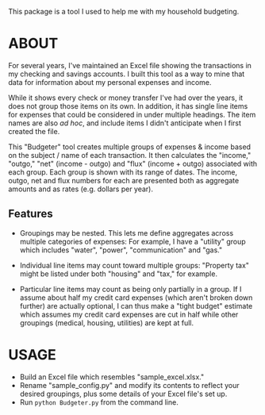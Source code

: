 This package is a tool I used to help me with my household budgeting.

# ABOUT

For several years, I've maintained an Excel file showing the transactions in my checking and savings accounts. I built this tool as a way to mine that data for information about my personal expenses and income.

While it shows every check or money transfer I've had over the years, it does not group those items on its own. In addition, it has single line items for expenses that could be considered in under multiple headings. The item names are also _ad_ _hoc_, and include items I didn't anticipate when I first created the file.

This "Budgeter" tool creates multiple groups of expenses & income based on the subject / name of each transaction. It then calculates the "income," "outgo," "net" (income - outgo) and "flux" (income + outgo) associated with each group. Each group is shown with its range of dates. The income, outgo, net and flux numbers for each are presented both as aggregate amounts and as rates (e.g. dollars per year).

## Features

* Groupings may be nested. This lets me define aggregates across multiple categories of expenses: For example, I have a "utility" group which includes "water", "power", "communication" and "gas."

* Individual line items may count toward multiple groups: "Property tax" might be listed under both "housing" and "tax," for example.

* Particular line items may count as being only partially in a group. If I assume about half my credit card expenses (which aren't broken down further) are actually optional, I can thus make a "tight budget" estimate which assumes my credit card expenses are cut in half while other groupings (medical, housing, utilities) are kept at full.

# USAGE

* Build an Excel file which resembles "sample_excel.xlsx."
* Rename "sample_config.py" and modify its contents to reflect your desired groupings, plus some details of your Excel file's set up.
* Run `python Budgeter.py` from the command line.